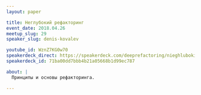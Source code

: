 ```yaml
---
layout: paper

title: Неглубокий рефакторинг
event_date: 2018.04.26
meetup_slug: 29
speaker_slug: denis-kovalev

youtube_id: WznZ7KG0w70
speakerdeck_direct: https://speakerdeck.com/deeprefactoring/nieghlubokii-riefaktoringh-printsipy-i-osnovy-riefaktoringha
speakerdeck_id: 71ba00dd7bbb4b21a05668b1d99ec787

about: |
  Принципы и основы рефакторинга.

---
```

